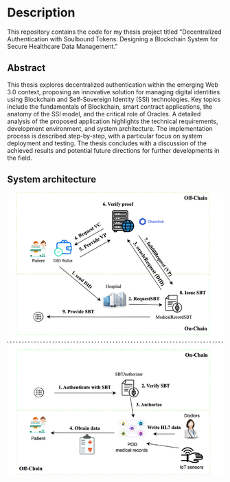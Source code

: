 # Description
This repository contains the code for my thesis project titled "Decentralized Authentication with Soulbound Tokens: Designing a Blockchain System for Secure Healthcare Data Management."

## Abstract 
This thesis explores decentralized authentication within the emerging Web 3.0 context, proposing an innovative solution for managing digital identities using Blockchain and Self-Sovereign Identity (SSI) technologies. Key topics include the fundamentals of Blockchain, smart contract applications, the anatomy of the SSI model, and the critical role of Oracles. A detailed analysis of the proposed application highlights the technical requirements, development environment, and system architecture. The implementation process is described step-by-step, with a particular focus on system deployment and testing. The thesis concludes with a discussion of the achieved results and potential future directions for further developments in the field.

## System architecture
![system](./img/system.png)


